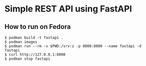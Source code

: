 # Simple REST API using FastAPI

## How to run on Fedora
```
$ podman build -t fastapi .
$ podman images
$ podman run --rm -v $PWD:/srv:z -p 8000:8000 --name fastapi -d fastapi
$ curl http://127.0.0.1:8000
$ podman stop fastapi
```
